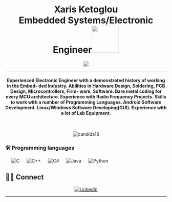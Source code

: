 
<h1 align="center">Xaris Ketoglou <br/> Embedded Systems/Electronic Engineer<img src="https://github.com/ketoglou/profile_img/blob/main/solder.png" width="85"></h1>
<p align="center">
<a><img src="https://github.com/ketoglou/profile_img/blob/main/mcu_circuit.gif"></a>
</p>
<hr/>
<h4 align="center">Experienced Electronic Engineer with a demonstrated history of working in the Embed-
ded Industry. Abilities in Hardware Design, Soldering, PCB Design, Microcontrollers, Firm-
ware, Software. Bare metal coding for every MCU architecture. Experience with Radio
Frequency Projects. Skills to work with a number of Programming Languages. Android
Software Development. Linux/Windows Software Developing(GUI). Experience with a lot
of Lab Equipment.</h4>
<br>
<p align="center"> <img src="https://komarev.com/ghpvc/?username=candida18&label=Profile%20views&color=0e75b6&style=plastic" alt="candida18" /> </p>

### 🛠️ Programming languages

<p align="left"> 
  &emsp; 
  <a> 
    <img alt="C" src="https://img.shields.io/badge/C%20-%232370ED.svg?logo=c&logoColor=white">
  </a> 
  &emsp;
  <a> 
    <img alt="C++" src="https://img.shields.io/badge/c++-%2300599C.svg?style=for-the-badge&logo=c%2B%2B&logoColor=white">
  </a> 
  &emsp;
  <a>
    <img alt="C#" src="https://img.shields.io/badge/c%23-%23239120.svg?style=for-the-badge&logo=c-sharp&logoColor=white">
  </a>
  &emsp;
  <a> 
    <img alt="Java" src="https://img.shields.io/badge/java-%23ED8B00.svg?style=for-the-badge&logo=java&logoColor=white">
  </a>
  &emsp;
   <a>
    <img alt="Python" src="https://img.shields.io/badge/Python%20-%2314354C.svg?logo=python&logoColor=white">
  </a>
  
</p>

## 🙋‍♀️ Connect
<p align="center">
	<a href="https://www.linkedin.com/in/xaris-ketoglou-5308a3167"><img src="https://img.icons8.com/bubbles/50/000000/linkedin.png" alt="LinkedIn"/></a>
</p>

<hr/>










